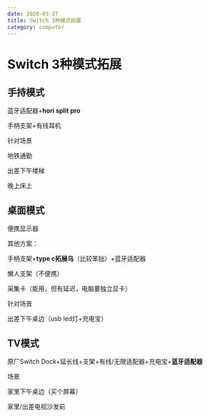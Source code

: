 ```yaml
---
date: 2020-03-27
title: Switch 3种模式拓展
category: computer
---
```

# Switch 3种模式拓展

## 手持模式

蓝牙适配器+**hori split pro**

手柄支架+有线耳机

针对场景

地铁通勤

出差下午楼梯

晚上床上

## 桌面模式

便携显示器

其他方案：

手柄支架+**type c拓展乌**（比较笨拙）+蓝牙适配器

懒人支架（不便携）

采集卡（能用，但有延迟，电脑要独立显卡）

针对场景

出差下午桌边（usb led灯+充电宝）

## TV模式

原厂Switch Dock+延长线+支架+有线/无限适配器+充电宝+**蓝牙适配器**

场景

家里下午桌边（买个屏幕）

家里/出差电视沙发前
